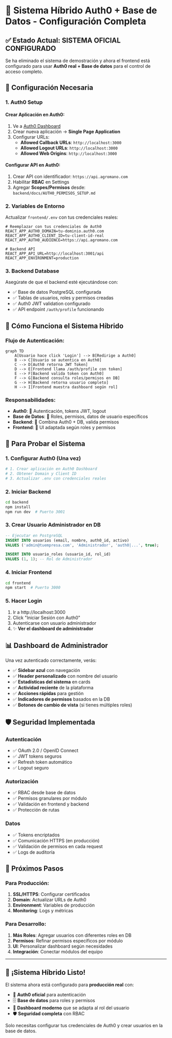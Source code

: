 # 🔗 Sistema Híbrido Auth0 + Base de Datos - Configuración Completa

## ✅ Estado Actual: SISTEMA OFICIAL CONFIGURADO

Se ha eliminado el sistema de demostración y ahora el frontend está configurado para usar **Auth0 real + Base de datos** para el control de acceso completo.

## 🔧 Configuración Necesaria

### 1. **Auth0 Setup**

#### Crear Aplicación en Auth0:
1. Ve a [Auth0 Dashboard](https://manage.auth0.com/)
2. Crear nueva aplicación → **Single Page Application**
3. Configurar URLs:
   - **Allowed Callback URLs**: `http://localhost:3000`
   - **Allowed Logout URLs**: `http://localhost:3000`
   - **Allowed Web Origins**: `http://localhost:3000`

#### Configurar API en Auth0:
1. Crear API con identificador: `https://api.agromano.com`
2. Habilitar **RBAC** en Settings
3. Agregar **Scopes/Permisos** desde: `backend/docs/AUTH0_PERMISOS_SETUP.md`

### 2. **Variables de Entorno**

Actualizar `frontend/.env` con tus credenciales reales:

```env
# Reemplazar con tus credenciales de Auth0
REACT_APP_AUTH0_DOMAIN=tu-dominio.auth0.com
REACT_APP_AUTH0_CLIENT_ID=tu-client-id-real
REACT_APP_AUTH0_AUDIENCE=https://api.agromano.com

# Backend API
REACT_APP_API_URL=http://localhost:3001/api
REACT_APP_ENVIRONMENT=production
```

### 3. **Backend Database**

Asegúrate de que el backend esté ejecutándose con:
- ✅ Base de datos PostgreSQL configurada
- ✅ Tablas de usuarios, roles y permisos creadas
- ✅ Auth0 JWT validation configurado
- ✅ API endpoint `/auth/profile` funcionando

## 🚀 Cómo Funciona el Sistema Híbrido

### **Flujo de Autenticación:**

```mermaid
graph TD
    A[Usuario hace click 'Login'] --> B[Redirige a Auth0]
    B --> C[Usuario se autentica en Auth0]
    C --> D[Auth0 retorna JWT Token]
    D --> E[Frontend llama /auth/profile con token]
    E --> F[Backend valida token con Auth0]
    F --> G[Backend consulta roles/permisos en DB]
    G --> H[Backend retorna usuario completo]
    H --> I[Frontend muestra dashboard según rol]
```

### **Responsabilidades:**

- **Auth0**: 🔐 Autenticación, tokens JWT, logout
- **Base de Datos**: 👥 Roles, permisos, datos de usuario específicos
- **Backend**: 🔄 Combina Auth0 + DB, valida permisos
- **Frontend**: 🎨 UI adaptada según roles y permisos

## 🎯 Para Probar el Sistema

### **1. Configurar Auth0 (Una vez)**
```bash
# 1. Crear aplicación en Auth0 Dashboard
# 2. Obtener Domain y Client ID
# 3. Actualizar .env con credenciales reales
```

### **2. Iniciar Backend**
```bash
cd backend
npm install
npm run dev  # Puerto 3001
```

### **3. Crear Usuario Administrador en DB**
```sql
-- Ejecutar en PostgreSQL
INSERT INTO usuarios (email, nombre, auth0_id, activo) 
VALUES ('admin@tuempresa.com', 'Administrador', 'auth0|...', true);

INSERT INTO usuario_roles (usuario_id, rol_id) 
VALUES (1, 1); -- Rol de Administrador
```

### **4. Iniciar Frontend**
```bash
cd frontend
npm start  # Puerto 3000
```

### **5. Hacer Login**
1. Ir a http://localhost:3000
2. Click "Iniciar Sesión con Auth0"
3. Autenticarse con usuario administrador
4. ✨ **Ver el dashboard de administrador**

## 📊 Dashboard de Administrador

Una vez autenticado correctamente, verás:

- ✅ **Sidebar azul** con navegación
- ✅ **Header personalizado** con nombre del usuario
- ✅ **Estadísticas del sistema** en cards
- ✅ **Actividad reciente** de la plataforma
- ✅ **Acciones rápidas** para gestión
- ✅ **Indicadores de permisos** basados en la DB
- ✅ **Botones de cambio de vista** (si tienes múltiples roles)

## 🛡️ Seguridad Implementada

### **Autenticación**
- ✅ OAuth 2.0 / OpenID Connect
- ✅ JWT tokens seguros
- ✅ Refresh token automático
- ✅ Logout seguro

### **Autorización**
- ✅ RBAC desde base de datos
- ✅ Permisos granulares por módulo
- ✅ Validación en frontend y backend
- ✅ Protección de rutas

### **Datos**
- ✅ Tokens encriptados
- ✅ Comunicación HTTPS (en producción)
- ✅ Validación de permisos en cada request
- ✅ Logs de auditoría

## 🔧 Próximos Pasos

### **Para Producción:**
1. **SSL/HTTPS**: Configurar certificados
2. **Domain**: Actualizar URLs de Auth0
3. **Environment**: Variables de producción
4. **Monitoring**: Logs y métricas

### **Para Desarrollo:**
1. **Más Roles**: Agregar usuarios con diferentes roles en DB
2. **Permisos**: Refinar permisos específicos por módulo
3. **UI**: Personalizar dashboard según necesidades
4. **Integración**: Conectar módulos del equipo

---

## 🎉 ¡Sistema Híbrido Listo!

El sistema ahora está configurado para **producción real** con:
- 🔐 **Auth0 oficial** para autenticación
- 🗄️ **Base de datos** para roles y permisos
- 🎨 **Dashboard moderno** que se adapta al rol del usuario
- 🛡️ **Seguridad completa** con RBAC

Solo necesitas configurar tus credenciales de Auth0 y crear usuarios en la base de datos.
